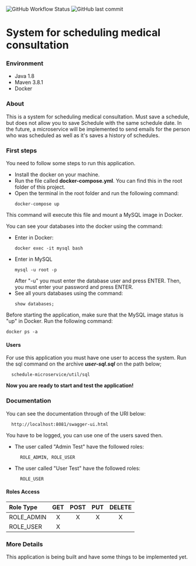![GitHub Workflow Status](https://img.shields.io/github/actions/workflow/status/claytoncastro/scheduler-microservice/maven.yml?label=Build)
![GitHub last commit](https://img.shields.io/github/last-commit/claytoncastro/scheduler-microservice?label=Last%20Commit)

# System for scheduling medical consultation

### Environment
* Java 1.8
* Maven 3.8.1
* Docker

### About

This is a system for scheduling medical consultation. Must save a schedule, but does not allow you to save Schedule 
with the same schedule date. In the future, a microservice will be implemented to send emails for the person who was 
scheduled as well as it's saves a history of schedules.

### First steps
You need to follow some steps to run this application.

* Install the docker on your machine.
* Run the file called **docker-compose.yml**. You can find this in the root folder of this project.
* Open the terminal in the root folder and run the following command:
    ~~~
    docker-compose up
    ~~~
This command will execute this file and mount a MySQL image in Docker.

You can see your databases into the docker using the command:
* Enter in Docker:
    ~~~
    docker exec -it mysql bash
    ~~~
* Enter in MySQL
    ~~~
    mysql -u root -p
    ~~~
    After "-u" you must enter the database user and press ENTER. Then, you must enter your password and press ENTER.
* See all yours databases using the command:
    ~~~
    show databases;
    ~~~
Before starting the application, make sure that the MySQL image status is "up" in Docker. Run the following command:
~~~
docker ps -a
~~~

#### Users
For use this application you must have one user to access the system. Run the sql command on the archive ***user-sql.sql***
on the path below;
~~~
  schedule-microservice/util/sql
~~~

**Now you are ready to start and test the application!**

### Documentation

You can see the documentation through of the URI below: 
~~~
  http://localhost:8081/swagger-ui.html
~~~

You have to be logged, you can use one of the users saved then.

* The user called "Admin Test" have the followed roles:
  ~~~
    ROLE_ADMIN, ROLE_USER
  ~~~
* The user called "User Test" have the followed roles:
  ~~~
    ROLE_USER
  ~~~

#### Roles Access

| Role Type  | GET      | POST      | PUT       | DELETE  |
:----------- | :------: | :-------: | :-------: | :-------:
| ROLE_ADMIN | X        | X         | X         | X       |
| ROLE_USER  | X        |           |           |         |

### More Details
This application is being built and have some things to be implemented yet.
